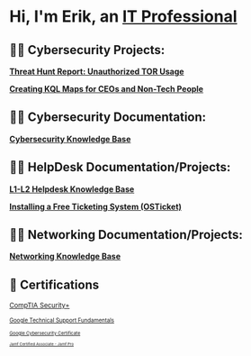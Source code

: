 <h1>Hi, I'm Erik, an <a href="https://www.linkedin.com/in/cybererik">IT Professional</a>

<h2>👨‍💻 Cybersecurity Projects:</h2>

<a href="https://github.com/erikalvarez418/Threat-Hunt-Report"> <b> Threat Hunt Report: Unauthorized TOR Usage </b> </a> 

<a href="https://github.com/erikalvarez418/KQLMaps/"> <b> Creating KQL Maps for CEOs and Non-Tech People </b> </a> 

<h2>👨‍💻 Cybersecurity Documentation:</h2>

<a href="https://github.com/erikalvarez418/cybersecurity-knowledgebase/blob/main/README.md"> <b> Cybersecurity Knowledge Base </b> </a> 

<h2>👨‍💻 HelpDesk Documentation/Projects:</h2>

<a href="https://github.com/erikalvarez418/helpdesk-knowledge-base/blob/main/README.md"> <b> L1-L2 Helpdesk Knowledge Base </b> </a> 

<a href="https://github.com/erikalvarez418/osticketinstall"> <b> Installing a Free Ticketing System (OSTicket) </b> </a> 

<h2>👨‍💻 Networking Documentation/Projects:</h2>

<a href="https://github.com/erikalvarez418/networking-knowledgebase/blob/main/README.md"> <b> Networking Knowledge Base </b> </a> 

<h2> 📜  Certifications </h2>

<small> <a href="https://www.credly.com/badges/ab6e94cb-2541-4157-808f-b1f566cad872/public_url"> CompTIA Security+ </a>

<small> <a href="https://www.coursera.org/account/accomplishments/verify/UE5TAK4E8RE5"> Google Technical Support Fundamentals </a>

<small> <a href="https://www.credly.com/badges/9dd35ef9-98e3-4c72-a601-cbb259a55647/linked_in_profile"> Google Cybersecurity Certificate </a>

<small> <a href="https://www.credly.com/badges/b7ce8b77-7e5b-489f-b6f8-ca804a927eb7/public_url"> Jamf Certified Associate - Jamf Pro </a>





<!--
**joshmadakor1/joshmadakor1** is a ✨ _special_ ✨ repository because its `README.md` (this file) appears on your GitHub profile.

Here are some ideas to get you started:

- 🔭 I’m currently working on ...
- 🌱 I’m currently learning ...
- 👯 I’m looking to collaborate on ...
- 🤔 I’m looking for help with ...
- 💬 Ask me about ...
- 📫 How to reach me: ...
- 😄 Pronouns: ...
- ⚡ Fun fact: ...
-->

<!--
**erikalvarez418/erikalvarez418** is a ✨ _special_ ✨ repository because its `README.md` (this file) appears on your GitHub profile.

Here are some ideas to get you started:

- 🔭 I’m currently working on ...
- 🌱 I’m currently learning ...
- 👯 I’m looking to collaborate on ...
- 🤔 I’m looking for help with ...
- 💬 Ask me about ...
- 📫 How to reach me: ...
- 😄 Pronouns: ...
- ⚡ Fun fact: ...
-->
